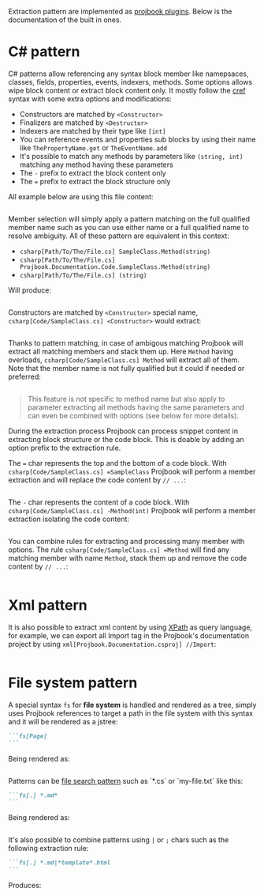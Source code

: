 Extraction pattern are implemented as [projbook plugins](plugins.html). Below is the documentation of the built in ones.

# C# pattern
C# patterns allow referencing any syntax block member like namepsaces, classes, fields, properties, events, indexers, methods. Some options allows wipe block content or extract block content only.
It mostly follow the [cref](https://msdn.microsoft.com/en-us/library/cc837134.aspx) syntax with some extra options and modifications:
* Constructors are matched by `<Constructor>`
* Finalizers are matched by `<Destructor>`
* Indexers are matched by their type like `[int]`
* You can reference events and properties sub blocks by using their name like `ThePropertyName.get` or `TheEventName.add`
* It's possible to match any methods by parameters like `(string, int)` matching any method having these parameters
* The `-` prefix to extract the block content only
* The `=` prefix to extract the block structure only

All example below are using this file content:
```csharp[Code/SampleClass.cs]
```

Member selection will simply apply a pattern matching on the full qualified member name such as you can use either name or a full qualified name to resolve ambiguity.
All of these pattern are equivalent in this context:
* `csharp[Path/To/The/File.cs] SampleClass.Method(string)`
* `csharp[Path/To/The/File.cs] Projbook.Documentation.Code.SampleClass.Method(string)`
* `csharp[Path/To/The/File.cs] (string)`

Will produce:
```csharp[Code/SampleClass.cs] Projbook.Documentation.Code.SampleClass.Method(string)
```

Constructors are matched by `<Constructor>` special name, `csharp[Code/SampleClass.cs] <Constructor>` would extract:
```csharp[Code/SampleClass.cs] <Constructor>
```

Thanks to pattern matching, in case of ambigous matching Projbook will extract all matching members and stack them up. Here `Method` having overloads, `csharp[Code/SampleClass.cs] Method` will extract all of them. Note that the member name is not fully qualified but it could if needed or preferred:
```csharp[Code/SampleClass.cs] Method
```
> This feature is not specific to method name but also apply to parameter extracting all methods having the same parameters and can even be combined with options (see below for more details).

During the extraction process Projbook can process snippet content in extracting block structure or the code block. This is doable by adding an option prefix to the extraction rule.

The `=` char represents the top and the bottom of a code block. With `csharp[Code/SampleClass.cs] =SampleClass` Projbook will perform a member extraction and will replace the code content by `// ...`:
```csharp[Code/SampleClass.cs] =SampleClass
```


The `-` char represents the content of a code block. With `csharp[Code/SampleClass.cs] -Method(int)` Projbook will perform a member extraction isolating the code content:
```csharp[Code/SampleClass.cs] -Method(int)
```

You can combine rules for extracting and processing many member with options. The rule `csharp[Code/SampleClass.cs] =Method` will find any matching member with name `Method`, stack them up and remove the code content by `// ...`:
```csharp[Code/SampleClass.cs] =Method
```

# Xml pattern
It is also possible to extract xml content by using [XPath](https://msdn.microsoft.com/en-us/library/ms256115) as query language, for example, we can export all Import tag in the Projbook's documentation project by using `xml[Projbook.Documentation.csproj] //Import`:
```xml[Projbook.Documentation.csproj] //Import
```

# File system pattern
A special syntax `fs` for **file system** is handled and rendered as a tree, simply uses Projbook references to target a path in the file system with this syntax and it will be rendered as a jstree:
~~~md
```fs[Page]
```
~~~

Being rendered as:
```fs[Page]
```


Patterns can be [file search pattern](https://msdn.microsoft.com/en-us/library/wz42302f(v=vs.110).aspx) such as `*.cs` or `my-file.txt` like this:
~~~md
```fs[.] *.md*
```
~~~

Being rendered as:
```fs[.] *.md*
```

It's also possible to combine patterns using `|` or `;` chars such as the following extraction rule:
~~~md
```fs[.] *.md|*template*.html
```
~~~

Produces:
```fs[.] *.md|*template*.html
```